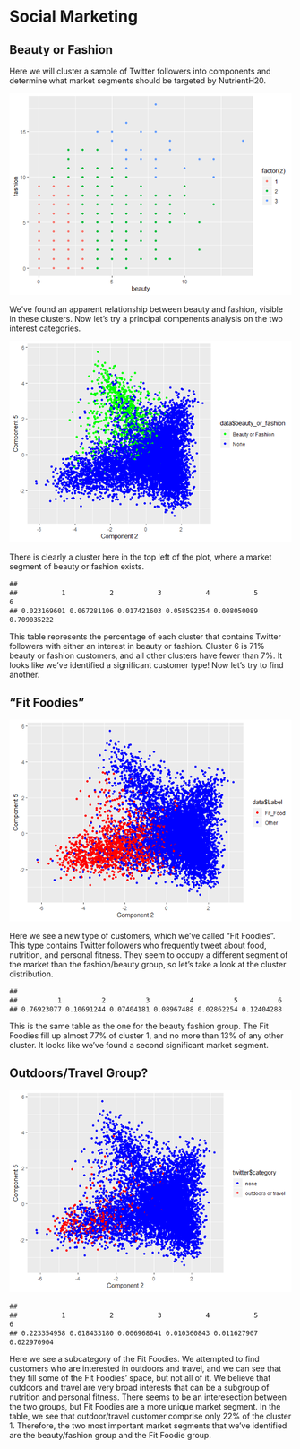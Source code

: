 Social Marketing
================

## Beauty or Fashion

Here we will cluster a sample of Twitter followers into components and
determine what market segments should be targeted by NutrientH20.

![](Market_Segmentation_files/figure-gfm/unnamed-chunk-1-1.png)<!-- -->

We’ve found an apparent relationship between beauty and fashion, visible
in these clusters. Now let’s try a principal compenents analysis on the
two interest categories.

![](Market_Segmentation_files/figure-gfm/unnamed-chunk-2-1.png)<!-- -->

There is clearly a cluster here in the top left of the plot, where a
market segment of beauty or fashion exists.

    ## 
    ##           1           2           3           4           5           6 
    ## 0.023169601 0.067281106 0.017421603 0.058592354 0.008050089 0.709035222

This table represents the percentage of each cluster that contains
Twitter followers with either an interest in beauty or fashion. Cluster
6 is 71% beauty or fashion customers, and all other clusters have fewer
than 7%. It looks like we’ve identified a significant customer type\!
Now let’s try to find another.

## “Fit Foodies”

![](Market_Segmentation_files/figure-gfm/unnamed-chunk-4-1.png)<!-- -->

Here we see a new type of customers, which we’ve called “Fit Foodies”.
This type contains Twitter followers who frequently tweet about food,
nutrition, and personal fitness. They seem to occupy a different segment
of the market than the fashion/beauty group, so let’s take a look at the
cluster distribution.

    ## 
    ##          1          2          3          4          5          6 
    ## 0.76923077 0.10691244 0.07404181 0.08967488 0.02862254 0.12404288

This is the same table as the one for the beauty fashion group. The Fit
Foodies fill up almost 77% of cluster 1, and no more than 13% of any
other cluster. It looks like we’ve found a second significant market
segment.

## Outdoors/Travel Group?

![](Market_Segmentation_files/figure-gfm/unnamed-chunk-8-1.png)<!-- -->

    ## 
    ##           1           2           3           4           5           6 
    ## 0.223354958 0.018433180 0.006968641 0.010360843 0.011627907 0.022970904

Here we see a subcategory of the Fit Foodies. We attempted to find
customers who are interested in outdoors and travel, and we can see that
they fill some of the Fit Foodies’ space, but not all of it. We believe
that outdoors and travel are very broad interests that can be a subgroup
of nutrition and personal fitness. There seems to be an interesection
between the two groups, but Fit Foodies are a more unique market
segment. In the table, we see that outdoor/travel customer comprise only
22% of the cluster 1. Therefore, the two most important market segments
that we’ve identified are the beauty/fashion group and the Fit Foodie
group.

